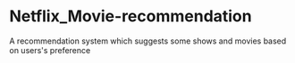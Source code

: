 # Netflix_Movie-recommendation
A recommendation system which suggests some shows and movies based on users's preference 
